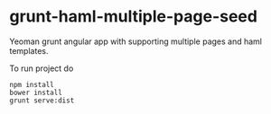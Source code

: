 grunt-haml-multiple-page-seed
=============================

Yeoman grunt angular app with supporting multiple pages and haml templates.

To run project do
```
npm install
bower install
grunt serve:dist
```
